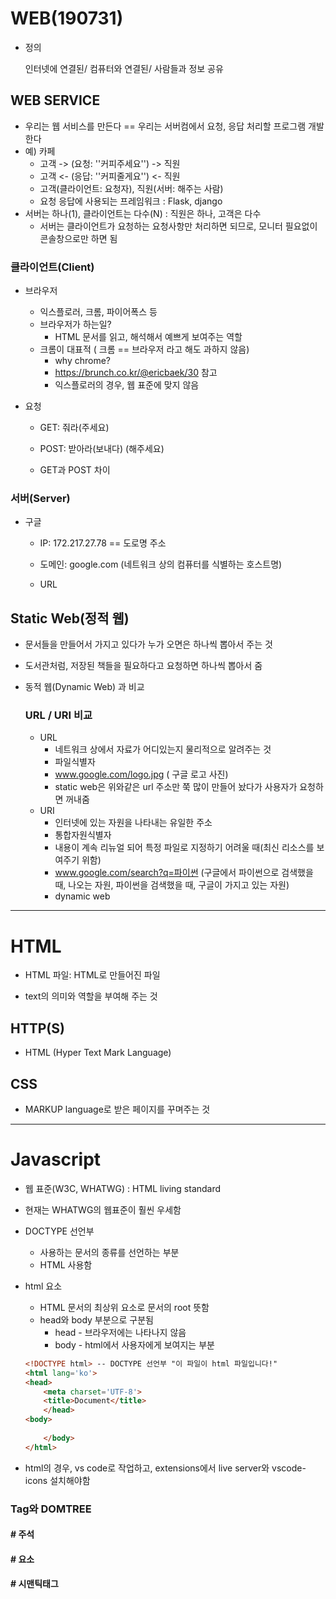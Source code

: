 # WEB(190731)

- 정의

  인터넷에 연결된/ 컴퓨터와 연결된/ 사람들과 정보 공유
  
  

## WEB SERVICE

  - 우리는 웹 서비스를 만든다 == 우리는 서버컴에서 요청, 응답 처리할 프로그램 개발한다
  - 예) 카페
    - 고객 -> (요청: ''커피주세요'') -> 직원
    - 고객 <- (응답: ''커피줄게요'') <- 직원
    - 고객(클라이언트: 요청자), 직원(서버: 해주는 사람)
    - 요청 응답에 사용되는 프레임워크 : Flask, django
  - 서버는 하나(1), 클라이언트는 다수(N) : 직원은 하나, 고객은 다수
    - 서버는 클라이언트가 요청하는 요청사항만 처리하면 되므로, 모니터 필요없이 콘솔창으로만 하면 됨



### 클라이언트(Client)

- 브라우저

  - 익스플로러, 크롬, 파이어폭스 등
  - 브라우저가 하는일?
    - HTML 문서를 읽고, 해석해서 예쁘게 보여주는 역할
  - 크롬이 대표적 ( 크롬 == 브라우저 라고 해도 과하지 않음)
    - why chrome?
    - https://brunch.co.kr/@ericbaek/30 참고
    - 익스플로러의 경우, 웹 표준에 맞지 않음

- 요청

  - GET: 줘라(주세요)
  
  - POST: 받아라(보내다) (해주세요)
  
  - GET과 POST 차이
  
    

### 서버(Server)

- 구글

  - IP: 172.217.27.78 == 도로명 주소

  - 도메인: google.com (네트워크 상의 컴퓨터를 식별하는 호스트명)

  - URL

    

## Static Web(정적 웹)

- 문서들을 만들어서 가지고 있다가 누가 오면은 하나씩 뽑아서 주는 것
- 도서관처럼, 저장된 책들을 필요하다고 요청하면 하나씩 뽑아서 줌

- 동적 웹(Dynamic Web) 과 비교

  

  ### URL / URI 비교

  - URL
    - 네트워크 상에서 자료가 어디있는지 물리적으로 알려주는 것
    - 파일식별자
    - www.google.com/logo.jpg ( 구글 로고 사진)
    - static web은 위와같은 url  주소만 쭉 많이 만들어 놨다가 사용자가 요청하면 꺼내줌
  - URI
    - 인터넷에 있는 자원을 나타내는 유일한 주소
    - 통합자원식별자 
    - 내용이 계속 리뉴얼 되어 특정 파일로 지정하기 어려울 때(최신 리소스를 보여주기 위함)
    - www.google.com/search?q=파이썬 (구글에서 파이썬으로 검색했을 때, 나오는 자원, 파이썬을 검색했을 때, 구글이 가지고 있는 자원)
    - dynamic web





---

# HTML

- HTML 파일: HTML로 만들어진 파일

- text의 의미와 역할을 부여해 주는 것

  

## HTTP(S)

- HTML (Hyper Text Mark Language)
  

## CSS

- MARKUP language로 받은 페이지를 꾸며주는 것



---

# Javascript

- 웹 표준(W3C, WHATWG) : HTML living standard
- 현재는 WHATWG의 웹표준이 훨씬 우세함

- DOCTYPE 선언부

  - 사용하는 문서의 종류를 선언하는 부분
  - HTML 사용함

- html 요소

  - HTML 문서의 최상위 요소로 문서의 root 뜻함
  - head와 body 부분으로 구분됨
    - head - 브라우저에는 나타나지 않음
    - body - html에서 사용자에게 보여지는 부분

  ```html
  <!DOCTYPE html> -- DOCTYPE 선언부 "이 파일이 html 파일입니다!"
  <html lang='ko'>
  <head>
      <meta charset='UTF-8'>
      <title>Document</title>
      </head>
  <body>
    
      </body>
  </html>
  ```

  

- html의 경우, vs code로 작업하고, extensions에서 live server와 vscode-icons 설치해야함

  

### Tag와 DOMTREE

#### # 주석

#### # 요소

#### # 시맨틱태그

